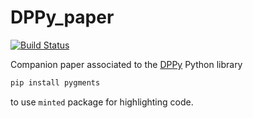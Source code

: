# DPPy_paper

[![Build Status](https://travis-ci.com/guilgautier/DPPy_paper.svg?token=jftmsjDJSt2JLJqsgR9n&branch=master)](https://travis-ci.com/guilgautier/DPPy_paper)

Companion paper associated to the [DPPy](https://github.com/guilgautier/DPPy) Python library

```bash
pip install pygments
```
to use `minted` package for highlighting code.



